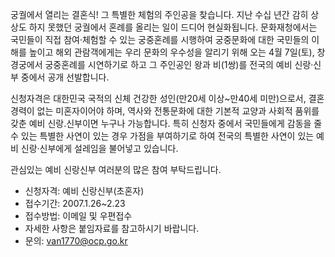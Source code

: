 궁궐에서 열리는 결혼식! 그 특별한 체험의 주인공을 찾습니다. 지난 수십 년간 감히 상상도 하지 못했던 궁궐에서 혼례를 올리는 일이 드디어 현실화됩니다. 문화재청에서는 국민들이 직접 참여·체험할 수 있는 궁중혼례를 시행하여 궁중문화에 대한 국민들의 이해를 높이고 해외 관람객에게는 우리 문화의 우수성을 알리기 위해 오는 4월 7일(토), 창경궁에서 궁중혼례를 시연하기로 하고 그 주인공인 왕과 비(1쌍)를 전국의 예비 신랑·신부 중에서 공개 선발합니다.

신청자격은 대한민국 국적의 신체 건강한 성인(만20세 이상~만40세 미만)으로서, 결혼 경력이 없는 미혼자이어야 하며, 역사와 전통문화에 대한 기본적 교양과 사회적 품위를 갖춘 예비 신랑․신부이면 누구나 가능합니다. 특히 신청자 중에서 국민들에게 감동을 줄 수 있는 특별한 사연이 있는 경우 가점을 부여하기로 하여 전국의 특별한 사연이 있는 예비 신랑·신부에게 설레임을 불어넣고 있습니다.

관심있는 예비 신랑신부 여러분의 많은 참여 부탁드립니다.

- 신청자격: 예비 신랑신부(초혼자)
- 접수기간: 2007.1.26~2.23
- 접수방법: 이메일 및 우편접수
- 자세한 사항은 붙임자료를 참고하시기 바랍니다.
- 문의: van1770@ocp.go.kr